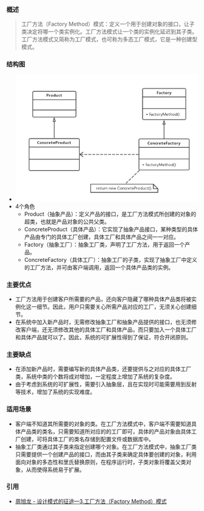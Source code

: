 ### 概述
> 工厂方法（Factory Method）模式：定义一个用于创建对象的接口，让子类决定将哪一个类实例化。工厂方法模式让一个类的实例化延迟到其子类。工厂方法模式又简称为工厂模式，也可称为多态工厂模式，它是一种创建型模式。

### 结构图
- ![简单工厂](/resource/image/designPattern/factoryMethod.png)
- 4个角色
    - Product（抽象产品）：定义产品的接口，是工厂方法模式所创建的对象的超类，也就是产品对象的公共父类。
    - ConcreteProduct（具体产品）：它实现了抽象产品接口，某种类型的具体产品由专门的具体工厂创建，具体工厂和具体产品之间一一对应。
    - Factory（抽象工厂）：抽象工厂类，声明了工厂方法，用于返回一个产品。
    - ConcreteFactory（具体工厂）：抽象工厂的子类，实现了抽象工厂中定义的工厂方法，并可由客户端调用，返回一个具体产品类的实例。

### 主要优点
- 工厂方法用于创建客户所需要的产品，还向客户隐藏了哪种具体产品类将被实例化这一细节。因此，用户只需要关心所需产品对应的工厂，无须关心创建细节。
- 在系统中加入新产品时，无需修改抽象工厂和抽象产品提供的接口，也无须修改客户端，还无须修改其他的具体工厂和具体产品，而只要加入一个具体工厂和具体产品就可以了。因此，系统的可扩展性得到了保证，符合开闭原则。

### 主要缺点
- 在添加新产品时，需要编写新的具体产品类，还要提供与之对应的具体工厂类，系统中类的个数将成对增加，一定程度上增加了系统的复杂度。
- 由于考虑到系统的可扩展性，需要引入抽象层，且在实现时可能需要用到反射等技术，增加了系统的实现难度。

### 适用场景
- 客户端不知道其所需要的对象的类。在工厂方法模式中，客户端不需要知道具体产品类的类名，只需要知道所对应的的工厂即可，具体的产品对象由具体工厂创建，可将具体工厂的类名存储到配置文件或数据库中。
- 抽象工厂类通过其子类来指定创建哪个对象。在工厂方法模式中，抽象工厂类只需要提供一个创建产品的接口，而由其子类来确定具体要创建的对象，利用面向对象的多态性和里氏替换原则，在程序运行时，子类对象将覆盖父类对象，从而使得系统易于扩展。

### 引用
- [周旭龙 - 设计模式的征途—3.工厂方法（Factory Method）模式](https://www.cnblogs.com/edisonchou/p/6696903.html)